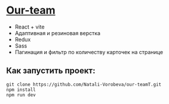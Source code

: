 # [Our-team](https://natali-vorobeva.github.io/our-teamT/)

* React + vite
* Адаптивная и резиновая верстка
* Redux
* Sass
* Пагинация и фильтр по количеству карточек на странице

## Как запустить проект:
```
git clone https://github.com/Natali-Vorobeva/our-teamT.git
npm install
npm run dev
```

